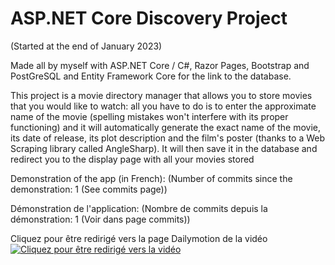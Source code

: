 ﻿# ASP.NET Core Discovery Project
(Started at the end of January 2023)

Made all by myself with ASP.NET Core / C#, Razor Pages, Bootstrap and PostGreSQL and Entity Framework Core for the link to the database.

This project is a movie directory manager that allows you to store movies that you would like to watch: all you have to do is to enter the approximate name of the movie (spelling mistakes won't interfere with its proper functioning) and it will automatically generate the exact name of the movie, its date of release, its plot description and the film's poster (thanks to a Web Scraping library called AngleSharp). It will then save it in the database and redirect you to the display page with all your movies stored


Demonstration of the app (in French): (Number of commits since the demonstration: 1 (See commits page))


Démonstration de l'application: (Nombre de commits depuis la démonstration: 1 (Voir dans page commits))

Cliquez pour être redirigé vers la page Dailymotion de la vidéo
[![Cliquez pour être redirigé vers la vidéo](https://i.ibb.co/jy96j4P/asp-net-project.png)](https://www.dailymotion.com/video/x8ibvjn)
